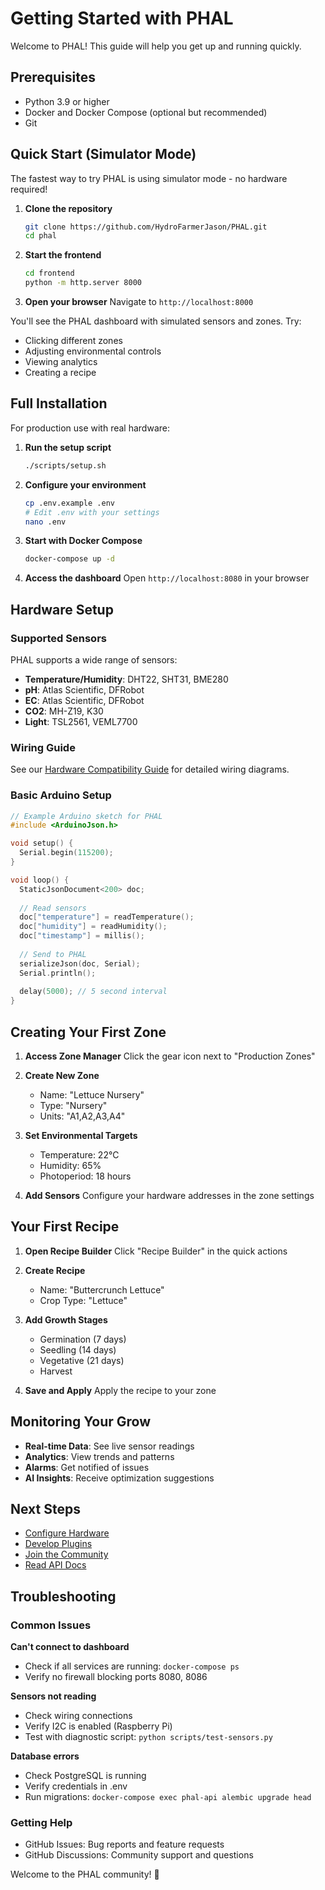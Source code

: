 # Getting Started with PHAL

Welcome to PHAL! This guide will help you get up and running quickly.

## Prerequisites

- Python 3.9 or higher
- Docker and Docker Compose (optional but recommended)
- Git

## Quick Start (Simulator Mode)

The fastest way to try PHAL is using simulator mode - no hardware required!

1. **Clone the repository**
   ```bash
   git clone https://github.com/HydroFarmerJason/PHAL.git
   cd phal
   ```

2. **Start the frontend**
   ```bash
   cd frontend
   python -m http.server 8000
   ```

3. **Open your browser**
   Navigate to `http://localhost:8000`

You'll see the PHAL dashboard with simulated sensors and zones. Try:
- Clicking different zones
- Adjusting environmental controls
- Viewing analytics
- Creating a recipe

## Full Installation

For production use with real hardware:

1. **Run the setup script**
   ```bash
   ./scripts/setup.sh
   ```

2. **Configure your environment**
   ```bash
   cp .env.example .env
   # Edit .env with your settings
   nano .env
   ```

3. **Start with Docker Compose**
   ```bash
   docker-compose up -d
   ```

4. **Access the dashboard**
   Open `http://localhost:8080` in your browser

## Hardware Setup

### Supported Sensors

PHAL supports a wide range of sensors:

- **Temperature/Humidity**: DHT22, SHT31, BME280
- **pH**: Atlas Scientific, DFRobot
- **EC**: Atlas Scientific, DFRobot
- **CO2**: MH-Z19, K30
- **Light**: TSL2561, VEML7700

### Wiring Guide

See our [Hardware Compatibility Guide](hardware-compatibility.md) for detailed wiring diagrams.

### Basic Arduino Setup

```cpp
// Example Arduino sketch for PHAL
#include <ArduinoJson.h>

void setup() {
  Serial.begin(115200);
}

void loop() {
  StaticJsonDocument<200> doc;
  
  // Read sensors
  doc["temperature"] = readTemperature();
  doc["humidity"] = readHumidity();
  doc["timestamp"] = millis();
  
  // Send to PHAL
  serializeJson(doc, Serial);
  Serial.println();
  
  delay(5000); // 5 second interval
}
```

## Creating Your First Zone

1. **Access Zone Manager**
   Click the gear icon next to "Production Zones"

2. **Create New Zone**
   - Name: "Lettuce Nursery"
   - Type: "Nursery"
   - Units: "A1,A2,A3,A4"

3. **Set Environmental Targets**
   - Temperature: 22°C
   - Humidity: 65%
   - Photoperiod: 18 hours

4. **Add Sensors**
   Configure your hardware addresses in the zone settings

## Your First Recipe

1. **Open Recipe Builder**
   Click "Recipe Builder" in the quick actions

2. **Create Recipe**
   - Name: "Buttercrunch Lettuce"
   - Crop Type: "Lettuce"

3. **Add Growth Stages**
   - Germination (7 days)
   - Seedling (14 days)
   - Vegetative (21 days)
   - Harvest

4. **Save and Apply**
   Apply the recipe to your zone

## Monitoring Your Grow

- **Real-time Data**: See live sensor readings
- **Analytics**: View trends and patterns
- **Alarms**: Get notified of issues
- **AI Insights**: Receive optimization suggestions

## Next Steps

- [Configure Hardware](hardware-compatibility.md)
- [Develop Plugins](plugin-development.md)
- [Join the Community](https://github.com/HydroFarmerJason/PHAL/discussions)
- [Read API Docs](api-reference.md)

## Troubleshooting

### Common Issues

**Can't connect to dashboard**
- Check if all services are running: `docker-compose ps`
- Verify no firewall blocking ports 8080, 8086

**Sensors not reading**
- Check wiring connections
- Verify I2C is enabled (Raspberry Pi)
- Test with diagnostic script: `python scripts/test-sensors.py`

**Database errors**
- Check PostgreSQL is running
- Verify credentials in .env
- Run migrations: `docker-compose exec phal-api alembic upgrade head`

### Getting Help

- GitHub Issues: Bug reports and feature requests
- GitHub Discussions: Community support and questions

Welcome to the PHAL community! 🌱
